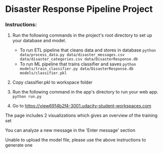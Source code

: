 # Disaster Response Pipeline Project

### Instructions:
1. Run the following commands in the project's root directory to set up your database and model.

    - To run ETL pipeline that cleans data and stores in database
        `python data/process_data.py data/disaster_messages.csv data/disaster_categories.csv data/DisasterResponse.db`
    - To run ML pipeline that trains classifier and saves
        `python models/train_classifier.py data/DisasterResponse.db models/classifier.pkl`
2. Copy classifier.pkl to workspace folder

3. Run the following command in the app's directory to run your web app.
    `python run.py`

4. Go to https://view6914b2f4-3001.udacity-student-workspaces.com

The page includes 2 visualizations which gives an overview of the training set


You can analyze a new message in the 'Enter message' section

Unable to upload the model file, please use the above instructions to generate one
